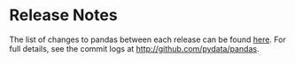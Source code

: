 Release Notes
=============

The list of changes to pandas between each release can be found
[here](http://pandas.pydata.org/pandas-docs/stable/release.html). For full
details, see the commit logs at http://github.com/pydata/pandas.
